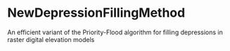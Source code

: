 # NewDepressionFillingMethod
An efficient variant of the Priority-Flood algorithm for filling depressions in raster digital elevation models
